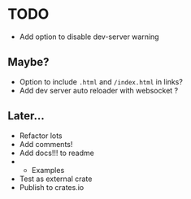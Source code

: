 # TODO

- Add option to disable dev-server warning

## Maybe?

- Option to include `.html` and `/index.html` in links?
- Add dev server auto reloader with websocket ?

## Later...

- Refactor lots
- Add comments!
- Add docs!!! to readme
- - Examples
- Test as external crate
- Publish to crates.io
